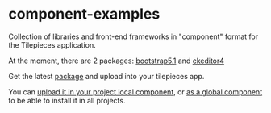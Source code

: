 # component-examples
Collection of libraries and front-end frameworks in "component" format for the Tilepieces application.

At the moment, there are 2 packages: [bootstrap5.1](https://getbootstrap.com/docs/5.1/getting-started/introduction/) and [ckeditor4](https://ckeditor.com/ckeditor-4/)

Get the latest [package](https://github.com//tilepieces/component-examples/releases/download/latest/component.examples.tilepieces.zip) and upload into your tilepieces app.

You can <a href="https://tilepieces.net/documentation/panels/package-manager/local-components.html#upload" target="_blank">upload it in your project local component</a>, or <a href="https://tilepieces.net/documentation/panels/package-manager/global-components.html#upload" target="_blank">as a global component</a> to be able to install it in all projects.
